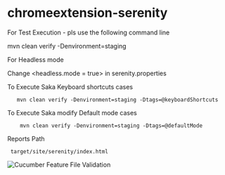 # chromeextension-serenity

For Test Execution - pls use the following command line

mvn clean verify -Denvironment=staging

For Headless mode

Change <headless.mode = true> in serenity.properties

To Execute Saka Keyboard shortcuts cases

       mvn clean verify -Denvironment=staging -Dtags=@keyboardShortcuts
       
To Execute Saka modify Default mode cases
       
        mvn clean verify -Denvironment=staging -Dtags=@defaultMode
       
Reports Path
    
     target/site/serenity/index.html 
     
     
![Cucumber Feature File Validation](https://github.com/freshmarketer/freshmarketer-serenity/workflows/Cucumber%20Feature%20File%20Validation/badge.svg)
